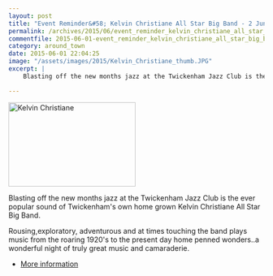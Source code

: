```yaml
---
layout: post
title: "Event Reminder&#58; Kelvin Christiane All Star Big Band - 2 June 2015"
permalink: /archives/2015/06/event_reminder_kelvin_christiane_all_star_big_band.html
commentfile: 2015-06-01-event_reminder_kelvin_christiane_all_star_big_band
category: around_town
date: 2015-06-01 22:04:25
image: "/assets/images/2015/Kelvin_Christiane_thumb.JPG"
excerpt: |
    Blasting off the new months jazz at the Twickenham Jazz Club is the ever popular sound of Twickenham's own home grown Kelvin Christiane All Star Big Band.

---
```


<a href="/assets/images/2015/Kelvin_Christiane.JPG" title="See larger version of - Kelvin Christiane"><img src="/assets/images/2015/Kelvin_Christiane_thumb.JPG" width="250" height="166" alt="Kelvin Christiane" class="photo right" /></a>

Blasting off the new months jazz at the Twickenham Jazz Club is the ever popular sound of Twickenham's own home grown Kelvin Christiane All Star Big Band.

Rousing,exploratory, adventurous and at times touching the band plays music from the roaring 1920's to the present day home penned wonders..a wonderful night of truly great music and camaraderie.

-   [More information](/event/show/200705145018)

